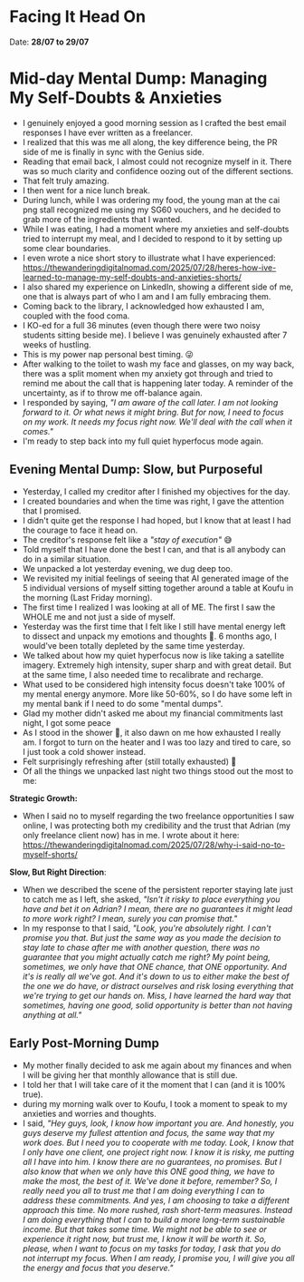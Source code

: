 # Facing It Head On

Date: **28/07 to 29/07**

# Mid-day Mental Dump: Managing My Self-Doubts & Anxieties

- I genuinely enjoyed a good morning session as I crafted the best email responses I have ever written as a freelancer.
- I realized that this was me all along, the key difference being, the PR side of me is finally in sync with the Genius side.
- Reading that email back, I almost could not recognize myself in it. There was so much clarity and confidence oozing out of the different sections.
- That felt truly amazing.
- I then went for a nice lunch break.
- During lunch, while I was ordering my food, the young man at the cai png stall recognized me using my SG60 vouchers, and he decided to grab more of the ingredients that I wanted.
- While I was eating, I had a moment where my anxieties and self-doubts tried to interrupt my meal, and I decided to respond to it by setting up some clear boundaries.
- I even wrote a nice short story to illustrate what I have experienced: https://thewanderingdigitalnomad.com/2025/07/28/heres-how-ive-learned-to-manage-my-self-doubts-and-anxieties-shorts/
- I also shared my experience on LinkedIn, showing a different side of me, one that is always part of who I am and I am fully embracing them.
- Coming back to the library, I acknowledged how exhausted I am, coupled with the food coma.
- I KO-ed for a full 36 minutes (even though there were two noisy students sitting beside me). I believe I was genuinely exhausted after 7 weeks of hustling.
- This is my power nap personal best timing. 😜
- After walking to the toilet to wash my face and glasses, on my way back, there was a split moment when my anxiety got through and tried to remind me about the call that is happening later today. A reminder of the uncertainty, as if to throw me off-balance again.
- I responded by saying, _"I am aware of the call later. I am not looking forward to it. Or what news it might bring. But for now, I need to focus on my work. It needs my focus right now. We'll deal with the call when it comes."_
- I'm ready to step back into my full quiet hyperfocus mode again.

## Evening Mental Dump: Slow, but Purposeful

- Yesterday, I called my creditor after I finished my objectives for the day.
- I created boundaries and when the time was right, I gave the attention that I promised.
- I didn't quite get the response I had hoped, but I know that at least I had the courage to face it head on.
- The creditor's response felt like a _"stay of execution"_ 😅
- Told myself that I have done the best I can, and that is all anybody can do in a similar situation.
- We unpacked a lot yesterday evening, we dug deep too.
- We revisited my initial feelings of seeing that AI generated image of the 5 individual versions of myself sitting together around a table at Koufu in the morning (Last Friday morning).
- The first time I realized I was looking at all of ME. The first I saw the WHOLE me and not just a side of myself.
- Yesterday was the first time that I felt like I still have mental energy left to dissect and unpack my emotions and thoughts 💬. 6 months ago, I would've been totally depleted by the same time yesterday.
- We talked about how my quiet hyperfocus now is like taking a satellite imagery. Extremely high intensity, super sharp and with great detail. But at the same time, I also needed time to recalibrate and recharge. 
- What used to be considered high intensity focus doesn't take 100% of my mental energy anymore. More like 50-60%, so I do have some left in my mental bank if I need to do some "mental dumps".
- Glad my mother didn't asked me about my financial commitments last night, I got some peace
- As I stood in the shower 🚿, it also dawn on me how exhausted I really am. I forgot to turn on the heater and I was too lazy and tired to care, so I just took a cold shower instead.
- Felt surprisingly refreshing after (still totally exhausted) 🥱 
- Of all the things we unpacked last night two things stood out the most to me:

**Strategic Growth:** 
- When I said no to myself regarding the two freelance opportunities I saw online, I was protecting both my credibility and the trust that Adrian (my only freelance client now) has in me. I wrote about it here: https://thewanderingdigitalnomad.com/2025/07/28/why-i-said-no-to-myself-shorts/

**Slow, But Right Direction**: 
- When we described the scene of the persistent reporter staying late just to catch me as I left, she asked, _"Isn't it risky to place everything you have and bet it on Adrian? I mean, there are no guarantees it might lead to more work right? I mean, surely you can promise that."_
- In my response to that I said, _"Look, you're absolutely right. I can't promise you that. But just the same way as you made the decision to stay late to chase after me with another question, there was no guarantee that you might actually catch me right? My point being, sometimes, we only have that ONE chance, that ONE opportunity. And it's is really all we've got. And it's down to us to either make the best of the one we do have, or distract ourselves and risk losing everything that we're trying to get our hands on. Miss, I have learned the hard way that sometimes, having one good, solid opportunity is better than not having anything at all."_

## Early Post-Morning Dump

- My mother finally decided to ask me again about my finances and when I will be giving her that monthly allowance that is still due.
- I told her that I will take care of it the moment that I can (and it is 100% true).
- during my morning walk over to Koufu, I took a moment to speak to my anxieties and worries and thoughts.
- I said, _"Hey guys, look, I know how important you are. And honestly, you guys deserve my fullest attention and focus, the same way that my work does. But I need you to cooperate with me today. Look, I know that I only have one client, one project right now. I know it is risky, me putting all I have into him. I know there are no guarantees, no promises. But I also know that when we only have this ONE good thing, we have to make the most, the best of it. We've done it before, remember? So, I really need you all to trust me that I am doing everything I can to address these commitments. And yes, I am choosing to take a different approach this time. No more rushed, rash short-term measures. Instead I am doing everything that I can to build a more long-term sustainable income. But that takes some time. We might not be able to see or experience it right now, but trust me, I know it will be worth it. So, please, when I want to focus on my tasks for today, I ask that you do not interrupt my focus. When I am ready, I promise you, I will give you all the energy and focus that you deserve."_